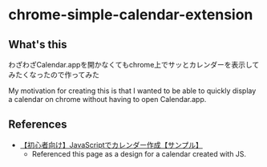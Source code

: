 # chrome-simple-calendar-extension
## What's this
わざわざCalendar.appを開かなくてもchrome上でサッとカレンダーを表示してみたくなったので作ってみた

My motivation for creating this is that I wanted to be able to quickly display a calendar on chrome without having to open Calendar.app.

## References
- [【初心者向け】JavaScriptでカレンダー作成【サンプル】](https://nyanblog2222.com/programming/javascript/2749/)
  - Referenced this page as a design for a calendar created with JS.